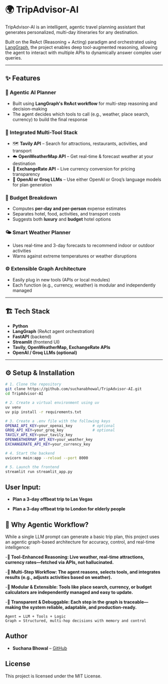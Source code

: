 # 🌍 TripAdvisor-AI

TripAdvisor-AI is an intelligent, agentic travel planning assistant that generates personalized, multi-day itineraries for any destination. 

Built on the ReAct (Reasoning + Acting) paradigm and orchestrated using [LangGraph](https://github.com/langchain-ai/langgraph), the project enables deep tool-augmented reasoning, allowing the agent to interact with multiple APIs to dynamically answer complex user queries.

---

## ✨ Features

### 🧠 Agentic AI Planner
- Built using **LangGraph's ReAct workflow** for multi-step reasoning and decision-making
- The agent decides which tools to call (e.g., weather, place search, currency) to build the final response

### 🔌 Integrated Multi-Tool Stack
- 🗺️ **Tavily API** – Search for attractions, restaurants, activities, and transport
- ☁️ **OpenWeatherMap API** – Get real-time & forecast weather at your destination
- 💱 **ExchangeRate API** – Live currency conversion for pricing transparency
- 🔁 **OpenAI or Groq LLMs** – Use either OpenAI or Groq’s language models for plan generation


### 💸 Budget Breakdown
- Computes **per-day and per-person** expense estimates
- Separates hotel, food, activities, and transport costs
- Suggests both **luxury** and **budget** hotel options

### 🌤️ Smart Weather Planner
- Uses real-time and 3-day forecasts to recommend indoor or outdoor activities
- Warns against extreme temperatures or weather disruptions

### ⚙️ Extensible Graph Architecture
- Easily plug in new tools (APIs or local modules)
- Each function (e.g., currency, weather) is modular and independently managed

---

## 🏗️ Tech Stack

- **Python**
- **LangGraph** (ReAct agent orchestration)
- **FastAPI** (backend)
- **Streamlit** (frontend UI)
- **Tavily, OpenWeatherMap, ExchangeRate APIs**
- **OpenAI / Groq LLMs (optional)**

---

## ⚙️ Setup & Installation

```bash
# 1. Clone the repository
git clone https://github.com/suchanabhowal/TripAdvisor-AI.git
cd TripAdvisor-AI

# 2. Create a virtual environment using uv
uv venv
uv pip install -r requirements.txt

# 3. Create a .env file with the following keys
OPENAI_API_KEY=your_openai_key         # optional
GROQ_API_KEY=your_groq_key             # optional
TAVILY_API_KEY=your_tavily_key
OPENWEATHERMAP_API_KEY=your_weather_key
EXCHANGERATE_API_KEY=your_currency_key

# 4. Start the backend
uvicorn main:app --reload --port 8000

# 5. Launch the frontend
streamlit run streamlit_app.py
```

## User Input:
- **Plan a 3-day offbeat trip to Las Vegas**

- **Plan a 3-day offbeat trip to London for elderly people**


## 🤖 Why Agentic Workflow?

While a single LLM prompt can generate a basic trip plan, this project uses an agentic graph-based architecture for accuracy, control, and real-time intelligence:

-**🔌 Tool-Enhanced Reasoning: Live weather, real-time attractions, currency rates—fetched via APIs, not hallucinated.**

-**🔁 Multi-Step Workflow: The agent reasons, selects tools, and integrates results (e.g., adjusts activities based on weather).**

-**🧠 Modular & Extensible: Tools like place search, currency, or budget calculators are independently managed and easy to update.**

-**🧩 Transparent & Debuggable: Each step in the graph is traceable—making the system reliable, adaptable, and production-ready.**

    Agent = LLM + Tools + Logic
    Graph = Structured, multi-hop decisions with memory and control


## Author

- **Suchana Bhowal** – [GitHub](https://github.com/suchanabhowal)

## License

This project is licensed under the MIT License.
